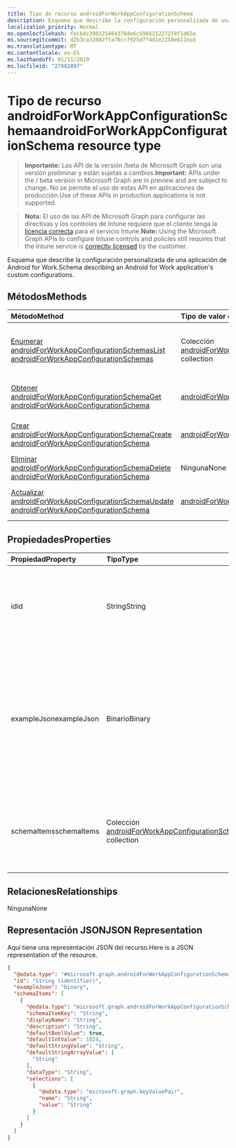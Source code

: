 ```yaml
---
title: Tipo de recurso androidForWorkAppConfigurationSchema
description: Esquema que describe la configuración personalizada de una aplicación de Android for Work.
localization_priority: Normal
ms.openlocfilehash: fecb4c3983254643704e6c5966212272f8f1d65e
ms.sourcegitcommit: d2b3ca32602ffa76cc7925d7f4d1e2258e611ea5
ms.translationtype: MT
ms.contentlocale: es-ES
ms.lasthandoff: 01/11/2019
ms.locfileid: "27882897"
---
```

# <a name="androidforworkappconfigurationschema-resource-type"></a><span data-ttu-id="117af-103">Tipo de recurso androidForWorkAppConfigurationSchema</span><span class="sxs-lookup"><span data-stu-id="117af-103">androidForWorkAppConfigurationSchema resource type</span></span>

> <span data-ttu-id="117af-104">**Importante:** Las API de la versión /beta de Microsoft Graph son una versión preliminar y están sujetas a cambios.</span><span class="sxs-lookup"><span data-stu-id="117af-104">**Important:** APIs under the / beta version in Microsoft Graph are in preview and are subject to change.</span></span> <span data-ttu-id="117af-105">No se permite el uso de estas API en aplicaciones de producción.</span><span class="sxs-lookup"><span data-stu-id="117af-105">Use of these APIs in production applications is not supported.</span></span>

> <span data-ttu-id="117af-106">**Nota:** El uso de las API de Microsoft Graph para configurar las directivas y los controles de Intune requiere que el cliente tenga la [licencia correcta](https://go.microsoft.com/fwlink/?linkid=839381) para el servicio Intune.</span><span class="sxs-lookup"><span data-stu-id="117af-106">**Note:** Using the Microsoft Graph APIs to configure Intune controls and policies still requires that the Intune service is [correctly licensed](https://go.microsoft.com/fwlink/?linkid=839381) by the customer.</span></span>

<span data-ttu-id="117af-107">Esquema que describe la configuración personalizada de una aplicación de Android for Work.</span><span class="sxs-lookup"><span data-stu-id="117af-107">Schema describing an Android for Work application's custom configurations.</span></span>
## <a name="methods"></a><span data-ttu-id="117af-108">Métodos</span><span class="sxs-lookup"><span data-stu-id="117af-108">Methods</span></span>
|<span data-ttu-id="117af-109">Método</span><span class="sxs-lookup"><span data-stu-id="117af-109">Method</span></span>|<span data-ttu-id="117af-110">Tipo de valor devuelto</span><span class="sxs-lookup"><span data-stu-id="117af-110">Return Type</span></span>|<span data-ttu-id="117af-111">Descripción</span><span class="sxs-lookup"><span data-stu-id="117af-111">Description</span></span>|
|:---|:---|:---|
|[<span data-ttu-id="117af-112">Enumerar androidForWorkAppConfigurationSchemas</span><span class="sxs-lookup"><span data-stu-id="117af-112">List androidForWorkAppConfigurationSchemas</span></span>](../api/intune-androidforwork-androidforworkappconfigurationschema-list.md)|<span data-ttu-id="117af-113">Colección [androidForWorkAppConfigurationSchema](../resources/intune-androidforwork-androidforworkappconfigurationschema.md)</span><span class="sxs-lookup"><span data-stu-id="117af-113">[androidForWorkAppConfigurationSchema](../resources/intune-androidforwork-androidforworkappconfigurationschema.md) collection</span></span>|<span data-ttu-id="117af-114">Enumere las propiedades y las relaciones de los objetos [androidForWorkAppConfigurationSchema](../resources/intune-androidforwork-androidforworkappconfigurationschema.md).</span><span class="sxs-lookup"><span data-stu-id="117af-114">List properties and relationships of the [androidForWorkAppConfigurationSchema](../resources/intune-androidforwork-androidforworkappconfigurationschema.md) objects.</span></span>|
|[<span data-ttu-id="117af-115">Obtener androidForWorkAppConfigurationSchema</span><span class="sxs-lookup"><span data-stu-id="117af-115">Get androidForWorkAppConfigurationSchema</span></span>](../api/intune-androidforwork-androidforworkappconfigurationschema-get.md)|[<span data-ttu-id="117af-116">androidForWorkAppConfigurationSchema</span><span class="sxs-lookup"><span data-stu-id="117af-116">androidForWorkAppConfigurationSchema</span></span>](../resources/intune-androidforwork-androidforworkappconfigurationschema.md)|<span data-ttu-id="117af-117">Lea las propiedades y las relaciones del objeto [androidForWorkAppConfigurationSchema](../resources/intune-androidforwork-androidforworkappconfigurationschema.md).</span><span class="sxs-lookup"><span data-stu-id="117af-117">Read properties and relationships of the [androidForWorkAppConfigurationSchema](../resources/intune-androidforwork-androidforworkappconfigurationschema.md) object.</span></span>|
|[<span data-ttu-id="117af-118">Crear androidForWorkAppConfigurationSchema</span><span class="sxs-lookup"><span data-stu-id="117af-118">Create androidForWorkAppConfigurationSchema</span></span>](../api/intune-androidforwork-androidforworkappconfigurationschema-create.md)|[<span data-ttu-id="117af-119">androidForWorkAppConfigurationSchema</span><span class="sxs-lookup"><span data-stu-id="117af-119">androidForWorkAppConfigurationSchema</span></span>](../resources/intune-androidforwork-androidforworkappconfigurationschema.md)|<span data-ttu-id="117af-120">Cree un objeto [androidForWorkAppConfigurationSchema](../resources/intune-androidforwork-androidforworkappconfigurationschema.md).</span><span class="sxs-lookup"><span data-stu-id="117af-120">Create a new [androidForWorkAppConfigurationSchema](../resources/intune-androidforwork-androidforworkappconfigurationschema.md) object.</span></span>|
|[<span data-ttu-id="117af-121">Eliminar androidForWorkAppConfigurationSchema</span><span class="sxs-lookup"><span data-stu-id="117af-121">Delete androidForWorkAppConfigurationSchema</span></span>](../api/intune-androidforwork-androidforworkappconfigurationschema-delete.md)|<span data-ttu-id="117af-122">Ninguna</span><span class="sxs-lookup"><span data-stu-id="117af-122">None</span></span>|<span data-ttu-id="117af-123">Elimina un [androidForWorkAppConfigurationSchema](../resources/intune-androidforwork-androidforworkappconfigurationschema.md)</span><span class="sxs-lookup"><span data-stu-id="117af-123">Deletes a [androidForWorkAppConfigurationSchema](../resources/intune-androidforwork-androidforworkappconfigurationschema.md).</span></span>|
|[<span data-ttu-id="117af-124">Actualizar androidForWorkAppConfigurationSchema</span><span class="sxs-lookup"><span data-stu-id="117af-124">Update androidForWorkAppConfigurationSchema</span></span>](../api/intune-androidforwork-androidforworkappconfigurationschema-update.md)|[<span data-ttu-id="117af-125">androidForWorkAppConfigurationSchema</span><span class="sxs-lookup"><span data-stu-id="117af-125">androidForWorkAppConfigurationSchema</span></span>](../resources/intune-androidforwork-androidforworkappconfigurationschema.md)|<span data-ttu-id="117af-126">Actualice las propiedades de un objeto [androidForWorkAppConfigurationSchema](../resources/intune-androidforwork-androidforworkappconfigurationschema.md).</span><span class="sxs-lookup"><span data-stu-id="117af-126">Update the properties of a [androidForWorkAppConfigurationSchema](../resources/intune-androidforwork-androidforworkappconfigurationschema.md) object.</span></span>|

## <a name="properties"></a><span data-ttu-id="117af-127">Propiedades</span><span class="sxs-lookup"><span data-stu-id="117af-127">Properties</span></span>
|<span data-ttu-id="117af-128">Propiedad</span><span class="sxs-lookup"><span data-stu-id="117af-128">Property</span></span>|<span data-ttu-id="117af-129">Tipo</span><span class="sxs-lookup"><span data-stu-id="117af-129">Type</span></span>|<span data-ttu-id="117af-130">Descripción</span><span class="sxs-lookup"><span data-stu-id="117af-130">Description</span></span>|
|:---|:---|:---|
|<span data-ttu-id="117af-131">id</span><span class="sxs-lookup"><span data-stu-id="117af-131">id</span></span>|<span data-ttu-id="117af-132">String</span><span class="sxs-lookup"><span data-stu-id="117af-132">String</span></span>|<span data-ttu-id="117af-133">Clave de la entidad a la que corresponde el esquema del nombre del paquete Android para la aplicación</span><span class="sxs-lookup"><span data-stu-id="117af-133">Key of the entity the Android package name for the application the schema corresponds to</span></span>|
|<span data-ttu-id="117af-134">exampleJson</span><span class="sxs-lookup"><span data-stu-id="117af-134">exampleJson</span></span>|<span data-ttu-id="117af-135">Binario</span><span class="sxs-lookup"><span data-stu-id="117af-135">Binary</span></span>|<span data-ttu-id="117af-136">Matriz de bytes codificada UTF8 que contiene la cadena JSON de ejemplo conforme a este esquema que muestra cómo configurar los ajustes de esta aplicación</span><span class="sxs-lookup"><span data-stu-id="117af-136">UTF8 encoded byte array containing example JSON string conforming to this schema that demonstrates how to set the configuration for this app</span></span>|
|<span data-ttu-id="117af-137">schemaItems</span><span class="sxs-lookup"><span data-stu-id="117af-137">schemaItems</span></span>|<span data-ttu-id="117af-138">Colección [androidForWorkAppConfigurationSchemaItem](../resources/intune-androidforwork-androidforworkappconfigurationschemaitem.md)</span><span class="sxs-lookup"><span data-stu-id="117af-138">[androidForWorkAppConfigurationSchemaItem](../resources/intune-androidforwork-androidforworkappconfigurationschemaitem.md) collection</span></span>|<span data-ttu-id="117af-139">Colección de elementos donde cada uno representa una opción de configuración con nombre en el esquema</span><span class="sxs-lookup"><span data-stu-id="117af-139">Collection of items each representing a named configuration option in the schema</span></span>|

## <a name="relationships"></a><span data-ttu-id="117af-140">Relaciones</span><span class="sxs-lookup"><span data-stu-id="117af-140">Relationships</span></span>
<span data-ttu-id="117af-141">Ninguna</span><span class="sxs-lookup"><span data-stu-id="117af-141">None</span></span>
## <a name="json-representation"></a><span data-ttu-id="117af-142">Representación JSON</span><span class="sxs-lookup"><span data-stu-id="117af-142">JSON Representation</span></span>
<span data-ttu-id="117af-143">Aquí tiene una representación JSON del recurso.</span><span class="sxs-lookup"><span data-stu-id="117af-143">Here is a JSON representation of the resource.</span></span>
<!-- {
  "blockType": "resource",
  "keyProperty": "id",
  "@odata.type": "microsoft.graph.androidForWorkAppConfigurationSchema"
}
-->
``` json
{
  "@odata.type": "#microsoft.graph.androidForWorkAppConfigurationSchema",
  "id": "String (identifier)",
  "exampleJson": "binary",
  "schemaItems": [
    {
      "@odata.type": "microsoft.graph.androidForWorkAppConfigurationSchemaItem",
      "schemaItemKey": "String",
      "displayName": "String",
      "description": "String",
      "defaultBoolValue": true,
      "defaultIntValue": 1024,
      "defaultStringValue": "String",
      "defaultStringArrayValue": [
        "String"
      ],
      "dataType": "String",
      "selections": [
        {
          "@odata.type": "microsoft.graph.keyValuePair",
          "name": "String",
          "value": "String"
        }
      ]
    }
  ]
}
```






